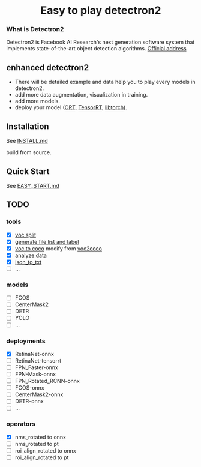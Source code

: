 # <center>Easy to play detectron2</center>

### What is Detectron2

Detectron2 is Facebook AI Research's next generation software system that implements state-of-the-art object detection algorithms. [Official address](https://github.com/facebookresearch/detectron2)

## enhanced detectron2

- There will be detailed example and data help you to play every models in detectron2.
- add more data augmentation, visualization in training.
- add more models.
- deploy your model ([ORT](https://github.com/microsoft/onnxruntime), [TensorRT](https://github.com/NVIDIA/TensorRT), [libtorch](https://pytorch.org/get-started/locally/)).

## Installation

See [INSTALL.md](https://github.com/facebookresearch/detectron2/blob/master/INSTALL.md)

build from source.

## Quick Start

See [EASY_START.md](EASY_START.md)

## TODO

### tools

- [x] [voc split](./tools/data/README.md)
- [x] [generate file list and label](./tools/data/README.md)
- [x] [voc to coco](./tools/data/README.md) modify from [voc2coco](https://github.com/yukkyo/voc2coco)
- [x] [analyze data](./tools/data/README.md)
- [x] [json_to_txt](./tools/data/README.md)
- [ ] ...

### models

- [ ] FCOS
- [ ] CenterMask2
- [ ] DETR
- [ ] YOLO
- [ ] ...

### deployments

- [x] RetinaNet-onnx
- [ ] RetinaNet-tensorrt
- [ ] FPN_Faster-onnx
- [ ] FPN-Mask-onnx
- [ ] FPN_Rotated_RCNN-onnx
- [ ] FCOS-onnx
- [ ] CenterMask2-onnx
- [ ] DETR-onnx
- [ ] ...

### operators

- [x] nms_rotated to onnx
- [ ] nms_rotated to pt
- [ ] roi_align_rotated to onnx
- [ ] roi_align_rotated to pt